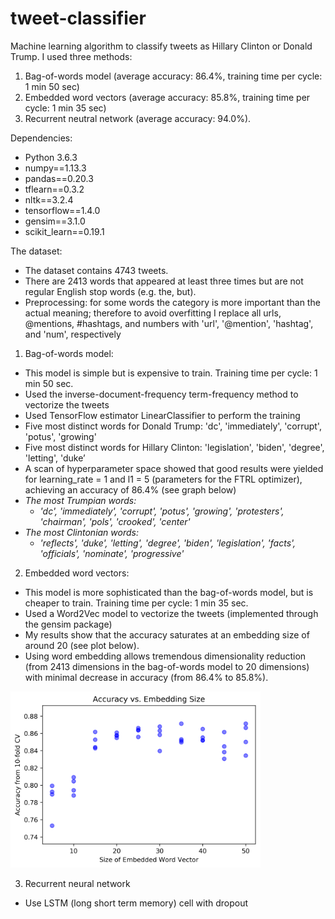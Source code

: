 # tweet-classifier
Machine learning algorithm to classify tweets as Hillary Clinton or Donald Trump. I used three methods:
1. Bag-of-words model (average accuracy: 86.4%, training time per cycle: 1 min 50 sec)
2. Embedded word vectors (average accuracy: 85.8%, training time per cycle: 1 min 35 sec)
3. Recurrent neutral network (average accuracy: 94.0%).

Dependencies:
- Python 3.6.3
- numpy==1.13.3
- pandas==0.20.3
- tflearn==0.3.2
- nltk==3.2.4
- tensorflow==1.4.0
- gensim==3.1.0
- scikit_learn==0.19.1

The dataset:
- The dataset contains 4743 tweets.
- There are 2413 words that appeared at least three times but are not regular English stop words (e.g. the, but).
- Preprocessing: for some words the category is more important than the actual meaning; therefore to avoid overfitting I replace all urls, @mentions, #hashtags, and numbers with 'url', '@mention', 'hashtag', and 'num', respectively

1. Bag-of-words model:
- This model is simple but is expensive to train. Training time per cycle: 1 min 50 sec.
- Used the inverse-document-frequency term-frequency method to vectorize the tweets
- Used TensorFlow estimator LinearClassifier to perform the training
- Five most distinct words for Donald Trump: 'dc', 'immediately', 'corrupt', 'potus', 'growing'
- Five most distinct words for Hillary Clinton:  'legislation', 'biden', 'degree', 'letting', 'duke’
- A scan of hyperparameter space showed that good results were yielded for learning_rate = 1 and l1 = 5 (parameters for the FTRL optimizer), achieving an accuracy of 86.4% (see graph below)
- *The most Trumpian words:*
  - *'dc', 'immediately', 'corrupt', 'potus', 'growing', 'protesters', 'chairman', 'pols', 'crooked', 'center'*
- *The most Clintonian words:*
  - *'reflects', 'duke', 'letting', 'degree', 'biden', 'legislation', 'facts', 'officials', 'nominate', 'progressive'*

2. Embedded word vectors:
- This model is more sophisticated than the bag-of-words model, but is cheaper to train. Training time per cycle: 1 min 35 sec.
- Used a Word2Vec model to vectorize the tweets (implemented through the gensim package)
- My results show that the accuracy saturates at an embedding size of around 20 (see plot below).
- Using word embedding allows tremendous dimensionality reduction (from 2413 dimensions in the bag-of-words model to 20  dimensions) with minimal decrease in accuracy (from 86.4% to 85.8%).

<img src="https://github.com/IvanChingLi/tweet-classifier/blob/master/BOW_embedding/embed_plot.png" width="400">

3. Recurrent neural network
- Use LSTM (long short term memory) cell with dropout

